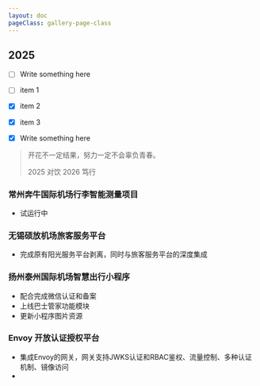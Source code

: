 ```yaml
---
layout: doc
pageClass: gallery-page-class
---
```


## 2025 ##

- [ ] Write something here
- [ ] item 1
- [x] item 2
- [X] item 3
- [x] Write something here


> 开花不一定结果，努力一定不会辜负青春。
> 
> 2025 对饮 2026 笃行

### 常州奔牛国际机场行李智能测量项目 ###

- 试运行中

### 无锡硕放机场旅客服务平台 ###

- 完成原有阳光服务平台剥离，同时与旅客服务平台的深度集成

### 扬州泰州国际机场智慧出行小程序 ###

- 配合完成微信认证和备案
- 上线巴士管家功能模块
- 更新小程序图片资源

### Envoy 开放认证授权平台 ###

- 集成Envoy的网关，网关支持JWKS认证和RBAC鉴权、流量控制、多种认证机制、镜像访问
- 
